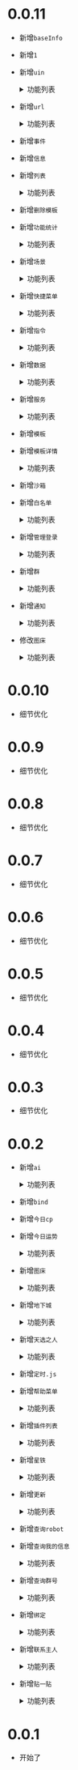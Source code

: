 # 0.0.11

- 新增`baseInfo`

- 新增`1`

- 新增`uin`
  <details>
  <summary>功能列表</summary>

  - bot创建者

  </details>

- 新增`url`
  <details>
  <summary>功能列表</summary>

  - boturl

  </details>

- 新增`事件`

- 新增`信息`

- 新增`列表`
  <details>
  <summary>功能列表</summary>

  - bot列表

  </details>

- 新增`删除模板`

- 新增`功能统计`
  <details>
  <summary>功能列表</summary>

  - bot获取功能统计

  </details>

- 新增`场景`
  <details>
  <summary>功能列表</summary>

  - bot场景查询

  </details>

- 新增`快捷菜单`
  <details>
  <summary>功能列表</summary>

  - bot快捷菜单

  </details>

- 新增`指令`
  <details>
  <summary>功能列表</summary>

  - bot指令
  - bot指令详情

  </details>

- 新增`数据`
  <details>
  <summary>功能列表</summary>

  - bot数据

  </details>

- 新增`服务`
  <details>
  <summary>功能列表</summary>

  - bot服务
  - bot服务详情

  </details>

- 新增`模板`

- 新增`模板详情`
  <details>
  <summary>功能列表</summary>

  - bot模板详情

  </details>

- 新增`沙箱`

- 新增`白名单`
  <details>
  <summary>功能列表</summary>

  - botip

  </details>

- 新增`管理登录`
  <details>
  <summary>功能列表</summary>

  - 管理登录

  </details>

- 新增`群`
  <details>
  <summary>功能列表</summary>

  - 特性限制

  </details>

- 新增`通知`
  <details>
  <summary>功能列表</summary>

  - bot通知

  </details>

- 修改`图床`
  <details>
  <summary>功能列表</summary>

  - c
  - 上传

  </details>


# 0.0.10

- 细节优化

# 0.0.9

- 细节优化

# 0.0.8

- 细节优化

# 0.0.7

- 细节优化

# 0.0.6

- 细节优化

# 0.0.5

- 细节优化

# 0.0.4

- 细节优化

# 0.0.3

- 细节优化

# 0.0.2

- 新增`ai`
  <details>
  <summary>功能列表</summary>

  - ai

  </details>

- 新增`bind`

- 新增`今日cp`

- 新增`今日运势`
  <details>
  <summary>功能列表</summary>

  - 运势

  </details>

- 新增`图床`
  <details>
  <summary>功能列表</summary>

  - c
  - 上传

  </details>

- 新增`地下城`
  <details>
  <summary>功能列表</summary>

  - 开始地下城冒险
  - 选择地下城职业
  - 地下城
  - 地下城重玩确认
  - 地下城使用
  - 地下城购买
  - 地下城世界BOSS
  - 挑战地下城世界BOSS
  - 退出地下城世界BOSS
  - 地下城设置昵称
  - 地下城技能
  - 地下城装备
  - 地下城成就
  - 地下城任务
  - 地下城游戏
  - 地下城训练
  - 地下城献祭
  - 地下城宝石
  - 地下城公会
  - 地下城创建公会
  - 地下城加入公会
  - 地下城退出公会
  - 地下城存档
  - 地下城加载列表
  - 地下城加载
  - 地下城指令
  - 地下城新手引导
  - 地下城下一步

  </details>

- 新增`天选之人`
  <details>
  <summary>功能列表</summary>

  - 天选之人

  </details>

- 新增`定时.js`

- 新增`帮助菜单`
  <details>
  <summary>功能列表</summary>

  - 帮助菜单

  </details>

- 新增`插件列表`
  <details>
  <summary>功能列表</summary>

  - 插件

  </details>

- 新增`星铁`
  <details>
  <summary>功能列表</summary>

  - 创建展会
  - 一键收取
  - 邀约
  - 解锁
  - 世界排行
  - 展会信息
  - 展会指令
  - 助理卡池
  - 查看展台
  - 升级助理
  - 快速升级
  - 分配助理
  - 我的助理
  - 重置展会
  - 每日抽奖
  - 钻石抽卡

  </details>

- 新增`更新`
  <details>
  <summary>功能列表</summary>

  - 更新
  - 更新日志

  </details>

- 新增`查询robot`

- 新增`查询我的信息`
  <details>
  <summary>功能列表</summary>

  - 查询信息

  </details>

- 新增`查询群号`
  <details>
  <summary>功能列表</summary>

  - 查询群号

  </details>

- 新增`绑定`
  <details>
  <summary>功能列表</summary>

  - 账号绑定
  - 查询绑定

  </details>

- 新增`联系主人`
  <details>
  <summary>功能列表</summary>

  - 联系主人
  - 主人回复
  - 查看待回复

  </details>

- 新增`贴一贴`
  <details>
  <summary>功能列表</summary>

  - 贴自己

  </details>


# 0.0.1

- 开始了